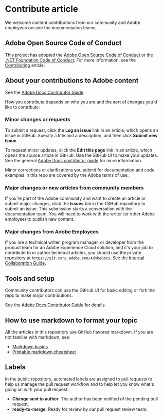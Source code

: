 # Contribute article

We welcome content contributions from our community and Adobe employees outside the documentation teams. 

## Adobe Open Source Code of Conduct

This project has adopted the [Adobe Open Source Code of Conduct](code-of-conduct.md) or the [.NET Foundation Code of Conduct](https://dotnetfoundation.org/code-of-conduct). For more information, see the [Contributing](contributing.md) article.

## About your contributions to Adobe content

See the [Adobe Docs Contributor Guide](https://docs.adobe.com/help/en/contributor/contributor-guide/introduction.html).

How you contribute depends on who you are and the sort of changes you'd like to contribute:

### Minor changes or requests

To submit a request, click the **Log an issue** link in an article, which opens an issue in GitHub. Specify a title and a description, and then click **Submit new issue**.

To request minor updates, click the **Edit this page** link in an article, which opens the source article in GitHub. Use the GitHub UI to make your updates. See the general [Adobe Docs contributor guide](https://docs.adobe.com/help/en/contributor/contributor-guide/introduction.html) for more information.

Minor corrections or clarifications you submit for documentation and code examples in this repo are covered by the Adobe terms of use.

### Major changes or new articles from community members

If you're part of the Adobe community and want to create an article or submit major changes, click the **Issues** tab in the GitHub repository to submit an issue. This submission starts a conversation with the documentation team. You will need to work with the writer (or other Adobe employee) to publish new content.

<!--
If you submit a pull request with significant changes to documentation and code examples, you'll see a message in the pull request asking you to submit an online contribution license agreement (CLA). You must complete the online form before we can review your pull request.
-->

### Major changes from Adobe Employees

If you are a technical writer, program manager, or developer from the product team for an Adobe Experience Cloud solution, and it's your job to contribute to or author technical articles, you should use the private repository at `https://git.corp.adobe.com/AdobeDocs`. See the [Internal Collaboration Guide](https://docs.adobe.com/content/help/en/collaborative-doc-instructions/collaboration-guide/home.html).

<!--Employees from other parts of the Adobe world should use the public repo for minor updates.-->

## Tools and setup

Community contributors can use the GitHub UI for basic editing or fork the repo to make major contributions.

See the [Adobe Docs Contributor Guide](https://docs.adobe.com/help/en/contributor/contributor-guide/introduction.html) for details.

## How to use markdown to format your topic

All the articles in this repository use GitHub flavored markdown. If you are not familiar with markdown, see:

* [Markdown basics](https://help.github.com/articles/getting-started-with-writing-and-formatting-on-github/)
* [Printable markdown cheatsheet](https://guides.github.com/pdfs/markdown-cheatsheet-online.pdf)

## Labels

In the public repository, automated labels are assigned to pull requests to help us manage the pull request workflow and to help let you know what's going on with your pull request:

* **Change sent to author**: The author has been notified of the pending pull request.
* **ready-to-merge**: Ready for review by our pull request review team.
